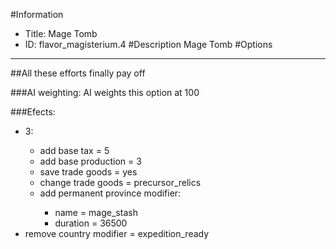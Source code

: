 #Information
 - Title: Mage Tomb
 - ID: flavor_magisterium.4
#Description
Mage Tomb
#Options

___
##All these efforts finally pay off

###AI weighting:
AI weights this option at 100


###Efects:<ul><li>3:</li><ul><li>add base tax = 5</li><li>add base production = 3</li><li>save trade goods = yes</li><li>change trade goods = precursor_relics</li><li>add permanent province modifier:</li><ul><li>name = mage_stash</li><li>duration = 36500</li></ul></ul><li>remove country modifier = expedition_ready</li></ul>
